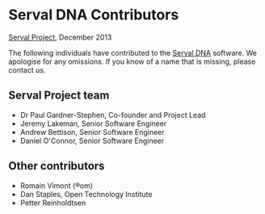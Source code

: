 Serval DNA Contributors
=======================
[Serval Project][], December 2013

The following individuals have contributed to the [Serval DNA][] software.  We
apologise for any omissions.  If you know of a name that is missing, please
contact us.

Serval Project team
-------------------
 * Dr Paul Gardner-Stephen, Co-founder and Project Lead
 * Jeremy Lakeman, Senior Software Engineer
 * Andrew Bettison, Senior Software Engineer
 * Daniel O'Connor, Senior Software Engineer

Other contributors
------------------
 * Romain Vimont (®om)
 * Dan Staples, Open Technology Institute
 * Petter Reinholdtsen


[Serval Project]: http://www.servalproject.org/
[Serval DNA]: https://github.com/servalproject/serval-dna
